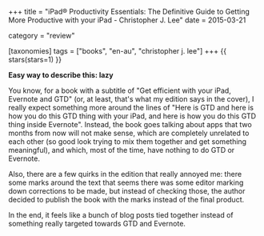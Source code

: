 +++
title = "iPad® Productivity Essentials: The Definitive Guide to Getting More Productive with your iPad - Christopher J. Lee"
date = 2015-03-21

category = "review"

[taxonomies]
tags = ["books", "en-au", "christopher j. lee"]
+++
{{ stars(stars=1) }}

**Easy way to describe this: lazy**

You know, for a book with a subtitle of "Get efficient with your iPad, Evernote and GTD" (or, at least, that's what my edition says in the cover), I really expect something more around the lines of "Here is GTD and here is how you do this GTD thing with your iPad, and here is how you do this GTD thing inside Evernote". Instead, the book goes talking about apps that two months from now will not make sense, which are completely unrelated to each other (so good look trying to mix them together and get something meaningful), and which, most of the time, have nothing to do GTD or Evernote.

Also, there are a few quirks in the edition that really annoyed me: there some marks around the text that seems there was some editor marking down corrections to be made, but instead of checking those, the author decided to publish the book with the marks instead of the final product.

In the end, it feels like a bunch of blog posts tied together instead of something really targeted towards GTD and Evernote.